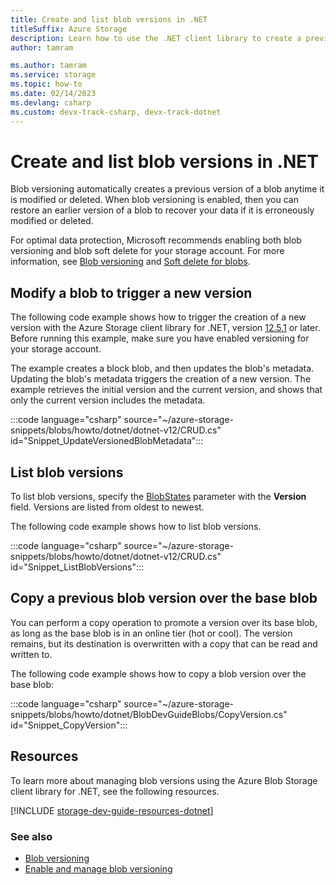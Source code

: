 ```yaml
---
title: Create and list blob versions in .NET
titleSuffix: Azure Storage
description: Learn how to use the .NET client library to create a previous version of a blob.
author: tamram

ms.author: tamram
ms.service: storage
ms.topic: how-to
ms.date: 02/14/2023
ms.devlang: csharp
ms.custom: devx-track-csharp, devx-track-dotnet
---
```


# Create and list blob versions in .NET

Blob versioning automatically creates a previous version of a blob anytime it is modified or deleted. When blob versioning is enabled, then you can restore an earlier version of a blob to recover your data if it is erroneously modified or deleted.

For optimal data protection, Microsoft recommends enabling both blob versioning and blob soft delete for your storage account. For more information, see [Blob versioning](versioning-overview.md) and [Soft delete for blobs](soft-delete-blob-overview.md).

## Modify a blob to trigger a new version

The following code example shows how to trigger the creation of a new version with the Azure Storage client library for .NET, version [12.5.1](https://www.nuget.org/packages/Azure.Storage.Blobs/12.5.1) or later. Before running this example, make sure you have enabled versioning for your storage account.

The example creates a block blob, and then updates the blob's metadata. Updating the blob's metadata triggers the creation of a new version. The example retrieves the initial version and the current version, and shows that only the current version includes the metadata.

:::code language="csharp" source="~/azure-storage-snippets/blobs/howto/dotnet/dotnet-v12/CRUD.cs" id="Snippet_UpdateVersionedBlobMetadata":::

## List blob versions

To list blob versions, specify the [BlobStates](/dotnet/api/azure.storage.blobs.models.blobstates) parameter with the **Version** field. Versions are listed from oldest to newest.

The following code example shows how to list blob versions.

:::code language="csharp" source="~/azure-storage-snippets/blobs/howto/dotnet/dotnet-v12/CRUD.cs" id="Snippet_ListBlobVersions":::

## Copy a previous blob version over the base blob

You can perform a copy operation to promote a version over its base blob, as long as the base blob is in an online tier (hot or cool). The version remains, but its destination is overwritten with a copy that can be read and written to.

The following code example shows how to copy a blob version over the base blob:

:::code language="csharp" source="~/azure-storage-snippets/blobs/howto/dotnet/BlobDevGuideBlobs/CopyVersion.cs" id="Snippet_CopyVersion":::

## Resources

To learn more about managing blob versions using the Azure Blob Storage client library for .NET, see the following resources.

[!INCLUDE [storage-dev-guide-resources-dotnet](../../../includes/storage-dev-guides/storage-dev-guide-resources-dotnet.md)]

### See also

- [Blob versioning](versioning-overview.md)
- [Enable and manage blob versioning](versioning-enable.md)
